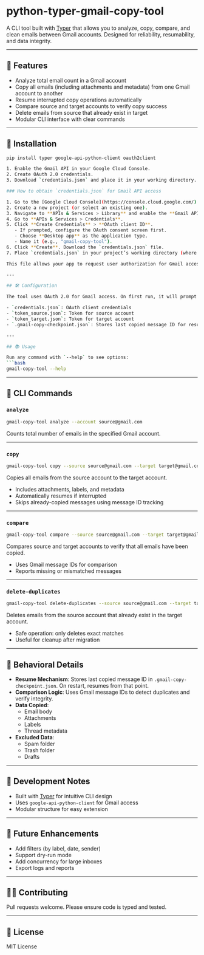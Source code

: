 # python-typer-gmail-copy-tool

A CLI tool built with [Typer](https://typer.tiangolo.com/) that allows you to analyze, copy, compare, and clean emails between Gmail accounts. Designed for reliability, resumability, and data integrity.

---

## 📌 Features

- Analyze total email count in a Gmail account
- Copy all emails (including attachments and metadata) from one Gmail account to another
- Resume interrupted copy operations automatically
- Compare source and target accounts to verify copy success
- Delete emails from source that already exist in target
- Modular CLI interface with clear commands

---

## 🚀 Installation

```bash
pip install typer google-api-python-client oauth2client

1. Enable the Gmail API in your Google Cloud Console.
2. Create OAuth 2.0 credentials.
3. Download `credentials.json` and place it in your working directory.

### How to obtain `credentials.json` for Gmail API access

1. Go to the [Google Cloud Console](https://console.cloud.google.com/).
2. Create a new project (or select an existing one).
3. Navigate to **APIs & Services > Library** and enable the **Gmail API**.
4. Go to **APIs & Services > Credentials**.
5. Click **Create Credentials** > **OAuth client ID**.
   - If prompted, configure the OAuth consent screen first.
   - Choose **Desktop app** as the application type.
   - Name it (e.g., "gmail-copy-tool").
6. Click **Create**. Download the `credentials.json` file.
7. Place `credentials.json` in your project’s working directory (where you run the CLI).

This file allows your app to request user authorization for Gmail access.

---

## 🛠️ Configuration

The tool uses OAuth 2.0 for Gmail access. On first run, it will prompt for authorization and store tokens locally.

- `credentials.json`: OAuth client credentials
- `token_source.json`: Token for source account
- `token_target.json`: Token for target account
- `.gmail-copy-checkpoint.json`: Stores last copied message ID for resume functionality

---

## 📚 Usage

Run any command with `--help` to see options:
```bash
gmail-copy-tool --help
```

---

## 🧪 CLI Commands

### `analyze`

```bash
gmail-copy-tool analyze --account source@gmail.com
```

Counts total number of emails in the specified Gmail account.

---

### `copy`

```bash
gmail-copy-tool copy --source source@gmail.com --target target@gmail.com
```

Copies all emails from the source account to the target account.

- Includes attachments, labels, and metadata
- Automatically resumes if interrupted
- Skips already-copied messages using message ID tracking

---

### `compare`

```bash
gmail-copy-tool compare --source source@gmail.com --target target@gmail.com
```

Compares source and target accounts to verify that all emails have been copied.

- Uses Gmail message IDs for comparison
- Reports missing or mismatched messages

---

### `delete-duplicates`

```bash
gmail-copy-tool delete-duplicates --source source@gmail.com --target target@gmail.com
```

Deletes emails from the source account that already exist in the target account.

- Safe operation: only deletes exact matches
- Useful for cleanup after migration

---

## 🧠 Behavioral Details

- **Resume Mechanism**: Stores last copied message ID in `.gmail-copy-checkpoint.json`. On restart, resumes from that point.
- **Comparison Logic**: Uses Gmail message IDs to detect duplicates and verify integrity.
- **Data Copied**:
  - Email body
  - Attachments
  - Labels
  - Thread metadata
- **Excluded Data**:
  - Spam folder
  - Trash folder
  - Drafts

---

## 🧪 Development Notes

- Built with [Typer](https://typer.tiangolo.com/) for intuitive CLI design
- Uses `google-api-python-client` for Gmail access
- Modular structure for easy extension

---

## 🧩 Future Enhancements

- Add filters (by label, date, sender)
- Support dry-run mode
- Add concurrency for large inboxes
- Export logs and reports

---

## 🧑‍💻 Contributing

Pull requests welcome. Please ensure code is typed and tested.

---

## 📄 License

MIT License
